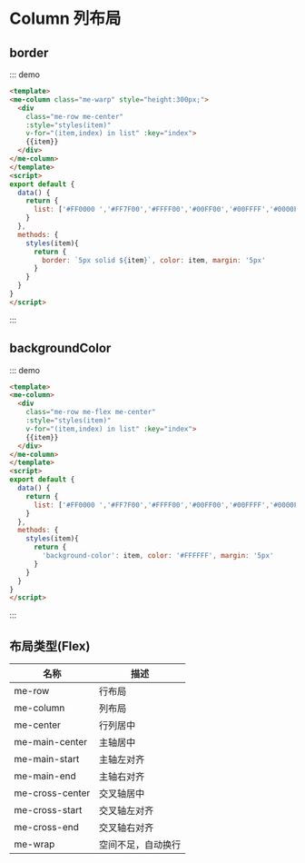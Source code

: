 # Column 列布局

## border
::: demo 
```html
<template>
<me-column class="me-warp" style="height:300px;">
  <div 
    class="me-row me-center" 
    :style="styles(item)" 
    v-for="(item,index) in list" :key="index">
    {{item}}
  </div>
</me-column>
</template>
<script>
export default {
  data() {
    return { 
      list: ['#FF0000 ','#FF7F00','#FFFF00','#00FF00','#00FFFF','#0000FF','#8B00FF']
    }
  },
  methods: {
    styles(item){
      return {
        border: `5px solid ${item}`, color: item, margin: '5px'
      }
    }
  }
}
</script>
```
:::


## backgroundColor
::: demo 
```html
<template>
<me-column>
  <div 
    class="me-row me-flex me-center" 
    :style="styles(item)" 
    v-for="(item,index) in list" :key="index">
    {{item}}
  </div>
</me-column>
</template>
<script>
export default {
  data() {
    return { 
      list: ['#FF0000 ','#FF7F00','#FFFF00','#00FF00','#00FFFF','#0000FF','#8B00FF']
    }
  },
  methods: {
    styles(item){
      return {
        'background-color': item, color: '#FFFFFF', margin: '5px'
      }
    }
  }
}
</script>
```
:::

## 布局类型(Flex)

| 名称            | 描述               |
| --------------- | ------------------ |
| me-row          | 行布局             |
| me-column       | 列布局             |
| me-center       | 行列居中           |
| me-main-center  | 主轴居中           |
| me-main-start   | 主轴左对齐         |
| me-main-end     | 主轴右对齐         |
| me-cross-center | 交叉轴居中         |
| me-cross-start  | 交叉轴左对齐       |
| me-cross-end    | 交叉轴右对齐       |
| me-wrap         | 空间不足，自动换行 |